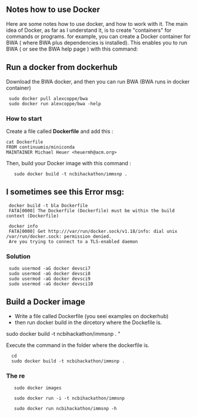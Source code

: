 
## Notes how to use Docker
Here are some notes how to use docker, and how to work with it. 
The main idea of Docker, as far as I understand it, is to create "containers" for commands or programs. 
for example, you can create a Docker container for BWA ( where BWA plus dependencies is installed).
This enables you to run BWA ( or see the BWA help page ) with this command: 

## Run a docker from dockerhub 
Download the BWA docker, and then you can run BWA (BWA runs in docker container) 

     sudo docker pull alexcoppe/bwa  
     sudo docker run alexcoppe/bwa -help

### How to start
Create a file called **Dockerfile** and add this : 

	cat Dockerfile 
	FROM continuumio/miniconda
	MAINTAINER Michael Heuer <heuermh@acm.org>

Then, build your Docker image with this command : 

       sudo docker build -t ncbihackathon/immsnp .




## I sometimes see this Error msg: 

     docker build -t bla Dockerfile
     FATA[0000] The Dockerfile (Dockerfile) must be within the build context (Dockerfile)

     docker info 
     FATA[0000] Get http:///var/run/docker.sock/v1.18/info: dial unix /var/run/docker.sock: permission denied. 
     Are you trying to connect to a TLS-enabled daemon

### Solution  

	 sudo usermod -aG docker devsci7 
	 sudo usermod -aG docker devsci8 
	 sudo usermod -aG docker devsci9 
	 sudo usermod -aG docker devsci10

## Build a Docker image  
- Write a file called Dockerfile 
  (you seei examples on dockerhub) 
- then run docker build in the dircetory where the Dockefile is. 

sudo docker build -t ncbihackathon/immsnp . "

Execute the command in the folder where the dockerfile is.  

      cd 
      sudo docker build -t ncbihackathon/immsnp .   


###  The re 

	   sudo docker images  

	   sudo docker run -i -t ncbihackathon/immsnp   

	   sudo docker run ncbihackathon/immsnp -h 


           
